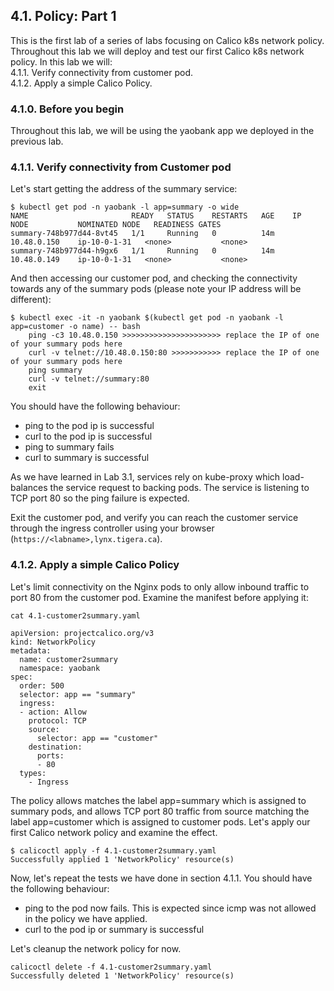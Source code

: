 ## 4.1. Policy: Part 1

This is the first lab of a series of labs focusing on Calico k8s network policy. Throughout this lab we will deploy and test our first Calico k8s network policy. 
In this lab we will: \
4.1.1. Verify connectivity from customer pod. \
4.1.2. Apply a simple Calico Policy.

### 4.1.0. Before you begin

Throughout this lab, we will be using the yaobank app we deployed in the previous lab.

### 4.1.1. Verify connectivity from Customer pod

Let's start getting the address of the summary service:

```
$ kubectl get pod -n yaobank -l app=summary -o wide
NAME                       READY   STATUS    RESTARTS   AGE    IP            NODE           NOMINATED NODE   READINESS GATES
summary-748b977d44-8vt45   1/1     Running   0          14m   10.48.0.150    ip-10-0-1-31   <none>           <none>
summary-748b977d44-h9gx6   1/1     Running   0          14m   10.48.0.149    ip-10-0-1-31   <none>           <none>
```

And then accessing our customer pod, and checking the connectivity towards any of the summary pods (please note your IP address will be different):

```
$ kubectl exec -it -n yaobank $(kubectl get pod -n yaobank -l app=customer -o name) -- bash
	ping -c3 10.48.0.150 >>>>>>>>>>>>>>>>>>>>>> replace the IP of one of your summary pods here
	curl -v telnet://10.48.0.150:80 >>>>>>>>>>> replace the IP of one of your summary pods here
	ping summary
	curl -v telnet://summary:80
	exit
```

You should have the following behaviour:
* ping to the pod ip is successful
* curl to the pod ip is successful
* ping to summary fails
* curl to summary is successful

As we have learned in Lab 3.1, services rely on kube-proxy which load-balances the service request to backing pods. The service is listening to TCP port 80 so the ping failure is expected.

Exit the customer pod, and verify you can reach the customer service through the ingress controller using your browser (`https://<labname>,lynx.tigera.ca`).

### 4.1.2. Apply a simple Calico Policy

Let's limit connectivity on the Nginx pods to only allow inbound traffic to port 80 from the customer pod.
Examine the manifest before applying it:

``` 
cat 4.1-customer2summary.yaml 

apiVersion: projectcalico.org/v3
kind: NetworkPolicy
metadata:
  name: customer2summary
  namespace: yaobank
spec:
  order: 500
  selector: app == "summary"
  ingress:
  - action: Allow
    protocol: TCP
    source:
      selector: app == "customer"
    destination:
      ports:
      - 80
  types:
    - Ingress
```

The policy allows matches the label app=summary which is assigned to summary pods, and allows TCP port 80 traffic from source matching the label app=customer which is assigned to customer pods.
Let's apply our first Calico network policy and examine the effect.

```
$ calicoctl apply -f 4.1-customer2summary.yaml 
Successfully applied 1 'NetworkPolicy' resource(s)
```

Now, let's repeat the tests we have done in section 4.1.1.
You should have the following behaviour:

* ping to the pod now fails. This is expected since icmp was not allowed in the policy we have applied.
* curl to the pod ip or summary is successful

Let's cleanup the network policy for now.

```
calicoctl delete -f 4.1-customer2summary.yaml 
Successfully deleted 1 'NetworkPolicy' resource(s)
```
